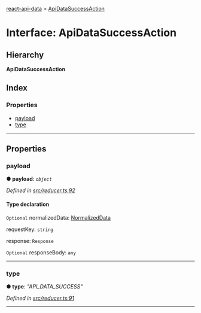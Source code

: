 [react-api-data](../README.md) > [ApiDataSuccessAction](../interfaces/apidatasuccessaction.md)

# Interface: ApiDataSuccessAction

## Hierarchy

**ApiDataSuccessAction**

## Index

### Properties

* [payload](apidatasuccessaction.md#payload)
* [type](apidatasuccessaction.md#type)

---

## Properties

<a id="payload"></a>

###  payload

**● payload**: *`object`*

*Defined in [src/reducer.ts:92](https://github.com/oberonamsterdam/react-api-data/blob/e1dcf9e/src/reducer.ts#L92)*

#### Type declaration

`Optional`  normalizedData: [NormalizedData](normalizeddata.md)

 requestKey: `string`

 response: `Response`

`Optional`  responseBody: `any`

___
<a id="type"></a>

###  type

**● type**: *"API_DATA_SUCCESS"*

*Defined in [src/reducer.ts:91](https://github.com/oberonamsterdam/react-api-data/blob/e1dcf9e/src/reducer.ts#L91)*

___

